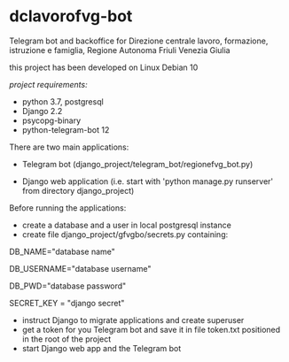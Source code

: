 # dclavorofvg-bot
Telegram bot and backoffice for Direzione centrale lavoro, formazione, istruzione e famiglia, Regione Autonoma Friuli Venezia Giulia 


this project has been developed on Linux Debian 10

*project requirements:*

- python 3.7, postgresql
- Django 2.2
- psycopg-binary
- python-telegram-bot 12

 
There are two main applications:

- Telegram bot (django_project/telegram_bot/regionefvg_bot.py)

- Django web application (i.e. start with 'python manage.py runserver' from directory django_project)


Before running the applications:

- create a database and a user in local postgresql instance
- create file django_project/gfvgbo/secrets.py containing:

DB_NAME="database name"

DB_USERNAME="database username"

DB_PWD="database password"

SECRET_KEY = "django secret"

- instruct Django to migrate applications and create superuser 
- get a token for you Telegram bot and save it in file token.txt positioned in the root of the project
- start Django web app and the Telegram bot